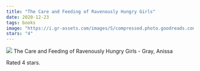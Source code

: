 ```yaml
---
title: "The Care and Feeding of Ravenously Hungry Girls"
date: 2020-12-23
tags: books
image: "https://i.gr-assets.com/images/S/compressed.photo.goodreads.com/books/1572445496l/48643313.jpg"
stars: "4"
---
```


<div class="letterboxd-movie-data-content">
    <img src="https://i.gr-assets.com/images/S/compressed.photo.goodreads.com/books/1572445496l/48643313.jpg">
    The Care and Feeding of Ravenously Hungry Girls - Gray, Anissa
    <p>Rated 4 stars.<p>
    <div class="float-clear"></div>
    </div>
